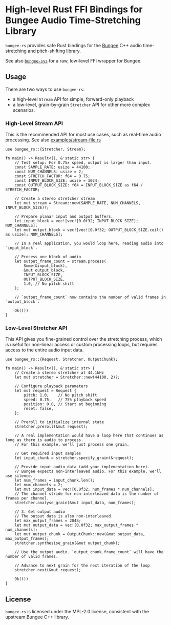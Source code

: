 # High-level Rust FFI Bindings for Bungee Audio Time-Stretching Library

`bungee-rs` provides safe Rust bindings for the [Bungee](https://github.com/bungee-audio-stretch/bungee) C++ audio time-stretching and pitch-shifting library. 

See also [`bungee-sys`](./bungee-sys/README.md) for a raw, low-level FFI wrapper for Bungee.

## Usage

There are two ways to use `bungee-rs`: 
* a high-level `Stream` API for simple, forward-only playback
* a low-level, grain-by-grain `Stretcher` API for other more complex scenarios.

### High-Level Stream API

This is the recommended API for most use cases, such as real-time audio processing.
See also [examples/stream-file.rs](./examples/stream-file.rs)

```rust, no_run
use bungee_rs::{Stretcher, Stream};

fn main() -> Result<(), &'static str> {
    // Test setup: For 0.75x speed, output is larger than input.
    const SAMPLE_RATE: usize = 44100;
    const NUM_CHANNELS: usize = 2;
    const STRETCH_FACTOR: f64 = 0.75;
    const INPUT_BLOCK_SIZE: usize = 1024;
    const OUTPUT_BLOCK_SIZE: f64 = INPUT_BLOCK_SIZE as f64 / STRETCH_FACTOR;

    // Create a stereo stretcher stream
    let mut stream = Stream::new(SAMPLE_RATE, NUM_CHANNELS, INPUT_BLOCK_SIZE)?;

    // Prepare planar input and output buffers.
    let input_block = vec![vec![0.0f32; INPUT_BLOCK_SIZE]; NUM_CHANNELS];
    let mut output_block = vec![vec![0.0f32; OUTPUT_BLOCK_SIZE.ceil() as usize]; NUM_CHANNELS];

    // In a real application, you would loop here, reading audio into `input_block`.

    // Process one block of audio
    let output_frame_count = stream.process(
        Some(&input_block),
        &mut output_block,
        INPUT_BLOCK_SIZE,
        OUTPUT_BLOCK_SIZE,
        1.0, // No pitch shift
    );

    // `output_frame_count` now contains the number of valid frames in `output_block`.

    Ok(())
}
```

### Low-Level Stretcher API

This API gives you fine-grained control over the stretching process, which is useful for non-linear access or custom processing loops, but requires access to the entire audio input data.

```rust, no_run
use bungee_rs::{Request, Stretcher, OutputChunk};

fn main() -> Result<(), &'static str> {
    // Create a stereo stretcher at 44.1kHz
    let mut stretcher = Stretcher::new(44100, 2)?;
    
    // Configure playback parameters
    let mut request = Request {
        pitch: 1.0,    // No pitch shift
        speed: 0.75,   // 75% playback speed
        position: 0.0, // Start at beginning
        reset: false,
    };
    
    // Preroll to initialize internal state
    stretcher.preroll(&mut request);
    
    // A real implementation would have a loop here that continues as long as there is audio to process.
    // For this example, we'll just process one grain.
    
    // Get required input samples
    let input_chunk = stretcher.specify_grain(&request);
    
    // Provide input audio data (add your implementation here).
    // Bungee expects non-interleaved audio. For this example, we'll use silence.
    let num_frames = input_chunk.len();
    let num_channels = 2;
    let mut input_data = vec![0.0f32; num_frames * num_channels];
    // The channel stride for non-interleaved data is the number of frames per channel.
    stretcher.analyse_grain(&mut input_data, num_frames);
    
    // 3. Get output audio
    // The output data is also non-interleaved.
    let max_output_frames = 2048;
    let mut output_data = vec![0.0f32; max_output_frames * num_channels];
    let mut output_chunk = OutputChunk::new(&mut output_data, max_output_frames);
    stretcher.synthesise_grain(&mut output_chunk);
    
    // Use the output audio. `output_chunk.frame_count` will have the number of valid frames.
    
    // Advance to next grain for the next iteration of the loop
    stretcher.next(&mut request);
    
    Ok(())
}
```

## License

`bungee-rs` is licensed under the MPL-2.0 license, consistent with the upstream Bungee C++ library.
